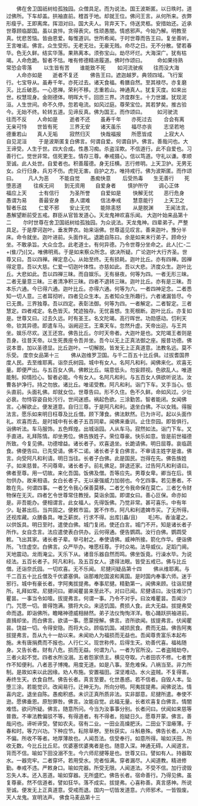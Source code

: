 <!-- { "loadSidebar": true } -->
　　佛在舍卫国祇树给孤独园。众僧具足。而为说法。国王波斯匿。以日昳时。道过佛所。下车却盖。拱袖直前。稽首于地。却就王位。佛问王言。从何所来。衣弊形瘦乎。王即离席。挥泪对曰。国大夫人。背弃天下。侍送灵柩。安措始还。近承世尊顾临鄙国。虽以哀悴。贪得表灾。性顽愚闇。情惑邪声。今始乃解。明教至真。忧悲苦恼。皆由恩爱。每惟道训。世所希闻。于时世尊而告王曰。复坐善听。王言唯诺。佛言。众生受形。无老无壮。无豪无贱。命尽之日。无不分散。譬若春华。色无久鲜。结实华落。果熟离本。须弥宝山。劫尽坏烂。大海深广。犹有枯竭。人命危跪。智者不怙。唯有修德精进履道。佛时作颂曰。
　　命如果待熟　　常恐会零落
　　以生皆有苦　　谁能致不死
　　如河流驶疾　　往而没大海
　　人命亦如是　　逝者不复还
　　佛告王曰。遮迦越罗。典领四域。飞行案行。七宝导从。虽寿千年。亦死过去。诸天食福。肴膳自然。至其禄尽。亦复磨灭。比丘破恶。一心思禅。荣利不移。志重若山。神通真人。犹复灭度。如来出世。权慧现身。金刚德体。明晖大千。回匝三界。济度群生。十力世雄。犹现泥洹。人生世间。命不久停。忽若电流。如风过庭。尊荣宝位。其若梦矣。推古验今。无始不终。轮转五道。见谛反真。佛为国王。而作颂曰。
　　如河驶流　　往而不反　　人命如是
　　逝者不还　　虽寿千年　　亦死过去
　　合会有离　　无亲可恃　　世皆有死
　　三界无安　　诸天虽乐　　福尽亦丧
　　志坚若地　　德重若山　　真人无垢
　　寂然归灭　　快哉福报　　所愿皆成
　　上寂大人　　自见泥洹
　　于是波斯匿复白佛言。何谓自爱。何谓自护。佛言。善哉问也。大王谛受。人生于世。四大合成。性愚习痴。杀盗淫欺。不信道行。此不自爱也。习善行仁。觉世非常。信死更生。情存三尊。奉戒摄心。信以笃道。守礼以谦。孝顺至诚。此人处世。自爱者也。积善履德。身无抂横。志行修明。上天卫护。无男无女。众行归身。兵刃不伤。虎兕无害。自护之方。唯持戒行。佛为波斯匿。而作颂曰。
　　凡人为恶　　不能自觉　　愚痴快意
　　后受热毒　　生无善行　　死堕恶道
　　往疾无间　　到无资用　　自爱身者
　　慎护所守　　调心正体　　福应上天
　　士有信行　　为圣所誉　　自爱如是
　　快解无忧　　恶行危身　　愚谓为易
　　善最安身　　愚人谓难　　信法奉戒
　　慧意能行　　上天卫之　　智者乐兹
　　仁爱不邪　　安止无忧　　能除恚怒
　　从是脱渊
　　王闻法言。愚解望断前受五戒。群臣从官皆发道心。天龙鬼神欢喜乐闻。
大迦叶始来品第十二
　　尔时世尊在舍卫国祇树给孤独园。为众说法。天龙鬼神。四辈弟子。严整具足。于是摩诃迦叶。垂发弊衣。始来诣佛。世尊遥见叹言。善来迦叶。豫分半床。命令就坐。迦叶进前。头面作礼。退跪自陈曰。余是如来末行弟子。顾命分坐。不敢承旨。大众佥念。此老道士。有何异德。乃令世尊分坐命之。此人[仁-二+(隹/乃)]又。唯佛明焉。于是如来察众所念。欲决所疑。广论迦叶大行齐圣。世尊又曰。吾以四禅。禅定息心。从始至终。无有损耗。迦叶比丘。亦有四禅。因禅得定意。吾以大慈。仁爱一切迦叶体性。亦慈如此。吾以大悲。济度众生。迦叶比丘。大悲如此。吾以四禅三昧。而自娱乐。无有昼夜。何等为四。一者无形三昧。二者无量意三昧。三者清净积三昧。四者不退转三昧。迦叶比丘。亦有是三昧。吾本乐六通。今已得六通。迦叶比丘。亦得六通。何等为六。一者四神足念。二者悉知一切人意。三者耳彻听。四者见众生本。五者知众生所趣行。六者诸漏皆尽。今已无畏。三界独尊。吾以四定。表彰法御。何等为四。一者解定。二者智定。三者慧定。四者戒定。名色皆灭。梵迹独存。无忧喜想。生死根断。迦叶比丘。亦复如是。世尊又曰。过去久远。时有圣王。名文陀竭。高行晖世。功勋感动。忉利天帝。钦其异德。即遣车马。诣阙迎王。王乘天车。忽然升虚。天帝出迎。与王共坐。娱乐尽欢。送王还宫。佛告比丘。尔时天帝者。大迦叶是也。文陀竭王者则是吾身。往昔天帝。以生死畏座令吾并坐。吾今以无上正真法御之座。报昔功德。佛说本昔。加以圣德显。比丘迦叶。一切解脱。皆发无上正真道意。法教名远。莫不乐受。
度奈女品第十三
　　佛从迦维罗卫国。与千二百五十比丘俱。过拔耆国界度人民。去至维耶离。诣奈氏树园。城中有女人。名阿凡和利。闻佛来化。欢喜无量。即便严出。与五百女人俱。佛敕比丘。端意低头。勿妄顾视。色欲乱人。唯道能制。抑情捡心。智者必能。今有女人。名阿凡和利。与五百女人俱欲听说法。汝曹各护净行。持之勿放。诸比丘。唯诺受教。阿凡和利。诣门下车。叉手当心。低头直前。头面礼佛。却就女位。世尊告曰。形不久住。色不久鲜。命如风过。少壮必衰。勿恃容姿自处污行。世间迷惑。祸起色欲。三涂勤苦。智者能闭。女闻佛言。心解欲止。便发道意。自归三尊。于是阿凡和利。退坐白佛。不以女贱。得服法言。愿乐如来明日枉尊及比丘僧。顾下薄食。佛法默然。已为许可。起以头面作礼。欢喜而去。是时城中有长者子五百同辈。闻佛来垂训。止住奈园。即皆俱行。诣佛听法。车马服饰。五色辉煌。出城诣园。人从车马。寂然如法。诣门下车。叉手直进。礼拜陈情。却坐男位。佛告族姓子。荣位尊豪。快乐如意。皆是前世福德所致。今复见佛。功德增益。诸长者子。欢喜退坐。长跪请佛。明日屈尊。哀临蔬食。佛便告曰。已先受请。佛不二诺。诸长者子复白佛言。不审请主姓字是谁。佛言。向受阿凡和利请。明日当往。长者子白佛。此是国民。岂得在先。佛告族姓子。如来慈普。不问尊卑。诸长者子。前礼佛足。辞退还家。过告阿凡和利语曰。佛者至尊。用一切故。来化吾国。饭佛及僧。吾等应先。男尊女卑。卿当在后。慎勿供办。故来相语。女白长者子。无以豪强威力加弱也。今乞四事。若见惠者。不敢在先。何谓四事。一者乞令我心保善莫移。二者乞令我命保在莫亡。三者乞令财物保在无灭。四者乞令世尊常住教授。莫诣余国。即谓女曰。善心叵保。命亦如是。非吾能办。便相谓言。此女福人。先得饭佛。乃觉非常。甚可喜乐。中有年少。耻甚出后。当共固之。便敕市监。罢不作市。阿凡和利遣婢市买。了无所得。还视库藏。众膳备具。唯乏薪炭。行求不得。出库[(畾/且)　　毛]布。香油灌之。以供饭具。明日至时。遣使白佛。城门复闭。使还白言。城门不开。知是诸长者子所作。女自念言。法应遣使表白供办。云何得通。便告鹦鹉。汝行白佛。鹦鹉受敕。飞出其家。诸长者子辈。举弓射之。奉使请佛。威神所接。箭化作华。便诣佛所。飞住虚空。白佛言。众严毕办。唯愿枉尊。于时众祐。法导威仪。足蹈门阃。天地震动。龙雨淹尘。天乐下从。诸音乐器自然而鸣。佛坐饭竟。行澡水毕。为说经法。五百长者子。阿凡和利。及五百女人。逮得法眼。皆受五戒已。佛与比丘僧。还诣奈氏园。一切欢喜。无不乐闻。
尼揵问疑品第十四
　　佛从维耶离。与千二百五十比丘僧及千优婆塞俱。诣那难陀国波和离国。是时国内奉事六师。迷于邪行。城中有豪长者。字阿夷拔提弗。奉事尼揵。精勤第一。闻佛来顾。往诣尼揵所。礼拜如常。尼揵问曰。卿闻瞿昙来至此不。对曰已闻。尼揵语曰。汝往难沙门瞿昙。一事当令如噎。拔提弗言。何谓一事。乃令不对乎。曰汝难瞿昙。吾闻沙门。咒愿一切。普得饱满。猥将大众。来适饥国。费损人食。此大无益。拔提弗受命而退。即诣佛所。瞻睹神德威相赫然。弟子法仪恂恂洋洋。敬心踊跃拱袖进前。直揖却坐。而白佛言。欲请一事。愿蒙授解。佛言。咨所欲闻。拔提弗言。伏闻瞿昙。饶益一切。令得安隐。而将大众。顾临饥国。减损民食。费而无益。佛告阿夷拔提弗言。吾从九十一劫以来。未闻劝人为福损而无益也。吾闻尊贵富乐本起布施。未有唐捐费而不报也。人行仁义。现世称传。后得生天。劝善代喜。福祐随身。又告长者。财有八危。损而无益。何谓为八。一者为官所没。二者盗贼劫夺。三者火起不觉。四者水所没溺。五者怨家债主。横见夺取。六者田农不修。七者贾作不知便利。八者恶子博掩。用度无道。如是八事。至危难保。八祸当至。非力所制。是故如来以此因缘。劝人布施。安置福田。深坚难动。水火盗贼。不复得害。寿终生天。衣食自然。佛告长者。真言至要。化世愚惑。若不信者。自毁人本。坠堕三涂。若能觉识。改闻易行。迁神无为。所向分明。阿夷拔提弗。闻佛说法。情喜内定。退坐自陈。愚痴积惑。未识正真所质非法。实非鄙意。尼揵所遣。奉使不逊。愿佛垂恩。原恕罪咎。佛言。汝能自觉。此福无量。长者欢喜复白佛言。情闇难悟。欲问所疑。佛言。随意所问。今当为汝事事分别。长者问曰。伏闻如来慈等普救。不审法教偏驳不等。有得道者。有不得者。抱疑日久。愿尊开蒙。佛言。善哉问也。谛听谛受。譬如农夫。宿有二业。一田业高燥肥沃。二田业下湿瘠薄。于春和时。等力兴功。下种应节。耘除草秽。至秋获实。斗斛悬殊。佛告长者。人功不偏。所收不等者。地厚薄故也。人闻吾法。信受奉行。如意所得。喻如沃田。所收无数。今比丘比丘尼。优婆塞优婆夷者是也。随意入深。神通无碍。人闻道言。背而不信。喻如下田没溺不生。今六师尼揵等是也。世尊又曰。譬如有人。持器取水。一器完牢。二者穿坏。若用受水。完者恒满。穿者漏尽。人闻道教。精进修勤。奉戒不违。严敕身口。喻如完器。所受无限。人闻道法。不受不信。加行谤毁忘失人本。还入恶道。喻如穿器。无所盛贮。佛告长者。宿命善行。乃得见佛。虽复尊豪。然不信道者。譬如狂华。落不成实。拔提弗。心喜称善。真言感神。所说至诚。便发无上正真道意。受戒而退。国内一切皆发道意。六师邪术。一皆毁废。天人龙鬼。宣明法声。
佛食马麦品第十三
